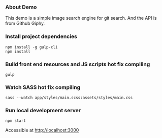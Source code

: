 ### About Demo
This demo is a simple image search engine for git search. And
the API is from Github Giphy.

### Install project dependencies
```
npm install -g gulp-cli
npm install
```
### Build front end resources and JS scripts hot fix compiling
```
gulp 
```
### Watch SASS hot fix compiling 
```
sass --watch app/styles/main.scss:assets/styles/main.css 

```

### Run local development server
```
npm start
```
Accessible at [http://localhost:3000](http://localhost:3000)

